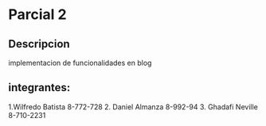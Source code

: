 # Parcial 2

## Descripcion 

implementacion de funcionalidades en blog

## integrantes:

1.Wilfredo Batista 8-772-728
2. Daniel Almanza 8-992-94
3. Ghadafi Neville 8-710-2231